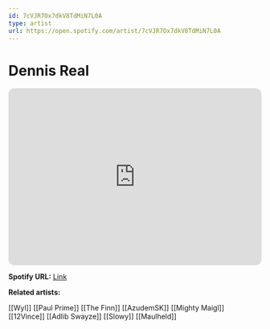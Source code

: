```yaml
---
id: 7cVJR7Ox7dkV8TdMiN7L0A
type: artist
url: https://open.spotify.com/artist/7cVJR7Ox7dkV8TdMiN7L0A
---
```

# Dennis Real

<iframe style="border-radius:12px" src="https://open.spotify.com/embed/artist/7cVJR7Ox7dkV8TdMiN7L0A" width="100%" height="352" frameBorder="0" allowfullscreen="" allow="autoplay; clipboard-write; encrypted-media; fullscreen; picture-in-picture" loading="lazy"></iframe>

**Spotify URL:** [Link](https://open.spotify.com/artist/7cVJR7Ox7dkV8TdMiN7L0A)

**Related artists:**

[[Wyl]]
[[Paul Prime]]
[[The Finn]]
[[AzudemSK]]
[[Mighty Maigl]]
[[12Vince]]
[[Adlib Swayze]]
[[Slowy]]
[[Maulheld]]
